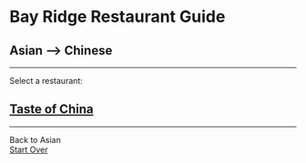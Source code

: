 # Bay Ridge Restaurant Guide
## Asian --> Chinese
---
Select a restaurant:
## [Taste of China]( http://www.brooklyntasteofchina.com/)
---
Back to Asian  
[Start Over](../home.md)